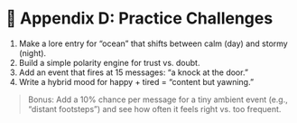 # 📘 Appendix D: Practice Challenges

1. Make a lore entry for “ocean” that shifts between calm (day) and stormy (night).
2. Build a simple polarity engine for trust vs. doubt.
3. Add an event that fires at 15 messages: “a knock at the door.”
4. Write a hybrid mood for happy + tired = “content but yawning.”

> Bonus: Add a 10% chance per message for a tiny ambient event (e.g., “distant footsteps”) and see how often it feels right vs. too frequent.
